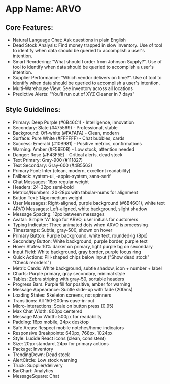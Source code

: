 # **App Name**: ARVO

## Core Features:

- Natural Language Chat: Ask questions in plain English
- Dead Stock Analysis: Find money trapped in slow inventory. Use of tool to identify when data should be queried to accomplish a user's intention.
- Smart Reordering: "What should I order from Johnson Supply?". Use of tool to identify when data should be queried to accomplish a user's intention.
- Supplier Performance: "Which vendor delivers on time?". Use of tool to identify when data should be queried to accomplish a user's intention.
- Multi-Warehouse View: See inventory across all locations
- Predictive Alerts: "You'll run out of XYZ Cleaner in 7 days"

## Style Guidelines:

- Primary: Deep Purple (#6B46C1) - Intelligence, innovation
- Secondary: Slate (#475569) - Professional, stable
- Background: Off-white (#FAFAFA) - Clean, modern
- Surface: Pure White (#FFFFFF) - Chat bubbles, cards
- Success: Emerald (#10B981) - Positive metrics, confirmations
- Warning: Amber (#F59E0B) - Low stock, attention needed
- Danger: Rose (#F43F5E) - Critical alerts, dead stock
- Text Primary: Gray-900 (#111827)
- Text Secondary: Gray-600 (#4B5563)
- Primary Font: Inter (clean, modern, excellent readability)
- Fallback: system-ui, -apple-system, sans-serif
- Chat Messages: 16px regular weight
- Headers: 24-32px semi-bold
- Metrics/Numbers: 20-28px with tabular-nums for alignment
- Button Text: 14px medium weight
- User Messages: Right-aligned, purple background (#6B46C1), white text
- ARVO Messages: Left-aligned, white background, slight shadow
- Message Spacing: 12px between messages
- Avatar: Simple "A" logo for ARVO, user initials for customers
- Typing Indicator: Three animated dots when ARVO is processing
- Timestamps: Subtle, gray-500, shown on hover
- Primary Button: Purple background, white text, rounded-lg (8px)
- Secondary Button: White background, purple border, purple text
- Hover States: 10% darker on primary, light purple bg on secondary
- Input Field: White background, gray border, purple focus ring
- Quick Actions: Pill-shaped chips below input ("Show dead stock" "Check reorders")
- Metric Cards: White background, subtle shadow, icon + number + label
- Charts: Purple primary, gray secondary, minimal style
- Tables: Zebra striping with gray-50, sortable headers
- Progress Bars: Purple fill for positive, amber for warning
- Message Appearance: Subtle slide-up with fade (200ms)
- Loading States: Skeleton screens, not spinners
- Transitions: All 150-200ms ease-in-out
- Micro-interactions: Scale on button press (0.95)
- Max Chat Width: 800px centered
- Message Max Width: 500px for readability
- Padding: 16px mobile, 24px desktop
- Safe Areas: Respect mobile notches/home indicators
- Responsive Breakpoints: 640px, 768px, 1024px
- Style: Lucide React icons (clean, consistent)
- Size: 20px standard, 24px for primary actions
- Package: Inventory
- TrendingDown: Dead stock
- AlertCircle: Low stock warning
- Truck: Supplier/delivery
- BarChart: Analytics
- MessageSquare: Chat